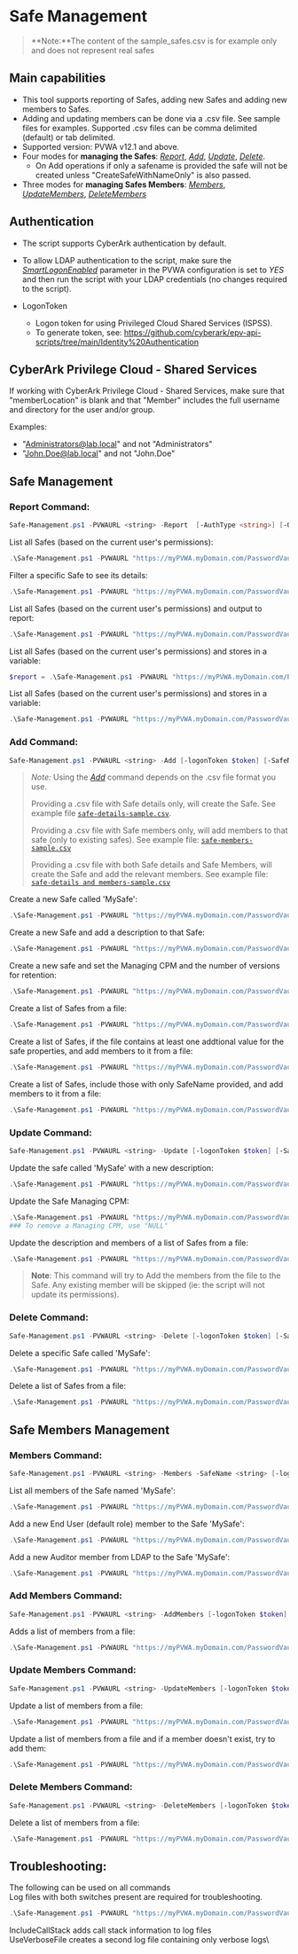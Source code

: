 # Safe Management
> **Note:**The content of the sample_safes.csv is for example only and does not represent real safes

## Main capabilities
- This tool supports reporting of Safes, adding new Safes and adding new members to Safes.
- Adding and updating members can be done via a .csv file. See sample files for examples. Supported .csv files can be comma delimited (default) or tab delimited.
- Supported version: PVWA v12.1 and above.
- Four modes for **managing the Safes**: [*Report*](#report-command), [*Add*](#add-command), [*Update*](#update-command), [*Delete*](#delete-command).
  - On Add operations if only a safename is provided the safe will not be created unless "CreateSafeWithNameOnly" is also passed.
- Three modes for **managing Safes Members**: [*Members*](#members-command), [*UpdateMembers*](#update-members-command), [*DeleteMembers*](#delete-members-command)

## Authentication
- The script supports CyberArk authentication by default.
- To allow LDAP authentication to the script, make sure the [*SmartLogonEnabled*](https://docs.cyberark.com/Product-Doc/Onlinehelp/PAS/latest/en/Content/PASIMP/General-PVWA-Configurations.htm) parameter in the PVWA configuration is set to *YES* and then run the script with your LDAP credentials (no changes required to the script).

- LogonToken
	- Logon token for using Privileged Cloud Shared Services (ISPSS).
	- To generate token, see: https://github.com/cyberark/epv-api-scripts/tree/main/Identity%20Authentication


## CyberArk Privilege Cloud - Shared Services
If working with CyberArk Privilege Cloud - Shared Services, make sure that "memberLocation" is blank and that "Member" includes the full username and directory for the user and/or group.

Examples:
- "Administrators@lab.local" and not "Administrators"
- "John.Doe@lab.local" and not "John.Doe"


## Safe Management

### Report Command:
```powershell
Safe-Management.ps1 -PVWAURL <string> -Report  [-AuthType <string>] [-OTP <string>] [-SafeName <string>] [-OutputPath <string>] [-concurrentSession] [-DisableSSLVerify] [-DisableLogoff] [-logonToken <Object>] [-CreateSafeWithNameOnly] [-PVWACredentials <pscredential>] [-IncludeSystemSafes] [-CPMList <string[]>] [-GetCPMUsers] [-IncludeCallStack] [-UseVerboseFile] [<CommonParameters>]
```

List all Safes (based on the current user's permissions):
```powershell
.\Safe-Management.ps1 -PVWAURL "https://myPVWA.myDomain.com/PasswordVault" -Report
```

Filter a specific Safe to see its details:
```powershell
.\Safe-Management.ps1 -PVWAURL "https://myPVWA.myDomain.com/PasswordVault" -Report -SafeName "MySafe"
```

List all Safes (based on the current user's permissions) and output to report:
```powershell
.\Safe-Management.ps1 -PVWAURL "https://myPVWA.myDomain.com/PasswordVault" -Report -OutputPath .\SafeReport.csv
```

List all Safes (based on the current user's permissions) and stores in a variable:
```powershell
$report = .\Safe-Management.ps1 -PVWAURL "https://myPVWA.myDomain.com/PasswordVault"
```

List all Safes (based on the current user's permissions) and stores in a variable:
```powershell
.\Safe-Management.ps1 -PVWAURL "https://myPVWA.myDomain.com/PasswordVault" -Report -OutputPath .\SafeReport.csv
```

### Add Command:
```powershell
Safe-Management.ps1 -PVWAURL <string> -Add [-logonToken $token] [-SafeName <string>] [-Description <string>] [-ManagingCPM <string>] [-NumVersionRetention <int>] [-FilePath <string>] [-CreateSafeWithNameOnly] [<CommonParameters>]
```

>*Note:* Using the [*Add*](#add-command) command depends on the .csv file format you use.
>
>Providing a .csv file with Safe details only, will create the Safe. See example file [`safe-details-sample.csv`](safe-details-sample.csv).
>
>Providing a .csv file with Safe members only, will add members to that safe (only to existing safes). See example file: [`safe-members-sample.csv`](safe-members-sample.csv)
>
>Providing a .csv file with both Safe details and Safe Members, will create the Safe and add the relevant members. See example file: [`safe-details and members-sample.csv`](safe-details_and_members-sample.csv)


Create a new Safe called 'MySafe':
```powershell
.\Safe-Management.ps1 -PVWAURL "https://myPVWA.myDomain.com/PasswordVault" -Add -SafeName "MySafe"
```

Create a new Safe and add a description to that Safe:
```powershell
.\Safe-Management.ps1 -PVWAURL "https://myPVWA.myDomain.com/PasswordVault" -Add -SafeName "MySafe" -Description "This is My Safe that I Created using REST API"
```

Create a new safe and set the Managing CPM and the number of versions for retention:
```powershell
.\Safe-Management.ps1 -PVWAURL "https://myPVWA.myDomain.com/PasswordVault" -Add -SafeName "MyDMZSafe" -ManagingCPM PassManagerDMZ -NumVersionRetention 5
```

Create a list of Safes from a file:
```powershell
.\Safe-Management.ps1 -PVWAURL "https://myPVWA.myDomain.com/PasswordVault" -Add -FilePath "C:\Temp\safes-sample.csv"
```

Create a list of Safes, if the file contains at least one addtional value for the safe properties, and add members to it from a file:
```powershell
.\Safe-Management.ps1 -PVWAURL "https://myPVWA.myDomain.com/PasswordVault" -Add -FilePath "C:\Temp\safes-details_and_members-sample.csv"
```

Create a list of Safes, include those with only SafeName provided, and add members to it from a file:
```powershell
.\Safe-Management.ps1 -PVWAURL "https://myPVWA.myDomain.com/PasswordVault" -Add -FilePath "C:\Temp\safes-details_and_members-sample.csv" -CreateSafeWithNameOnly
```


### Update Command:
```powershell
Safe-Management.ps1 -PVWAURL <string> -Update [-logonToken $token] [-SafeName <string>] [-Description <string>] [-ManagingCPM <string>] [-NumVersionRetention <int>] [-FilePath <string>] [<CommonParameters>]
```

Update the safe called 'MySafe' with a new description:
```powershell
.\Safe-Management.ps1 -PVWAURL "https://myPVWA.myDomain.com/PasswordVault" -Update -SafeName "MySafe" -Description "This is My updated Safe description that I Created using REST API"
```

Update the Safe Managing CPM:
```powershell
.\Safe-Management.ps1 -PVWAURL "https://myPVWA.myDomain.com/PasswordVault" -Update -SafeName "MyDMZSafe" -ManagingCPM PassManagerDMZ
### To remove a Managing CPM, use "NULL"
```

Update the description and members of a list of Safes from a file:
```powershell
.\Safe-Management.ps1 -PVWAURL "https://myPVWA.myDomain.com/PasswordVault" -Update -FilePath "C:\Temp\safes-sample.csv"
```
> **Note**: This command will try to Add the members from the file to the Safe. Any existing member will be skipped (ie: the script will not update its permissions).


### Delete Command:
```powershell
Safe-Management.ps1 -PVWAURL <string> -Delete [-logonToken $token] [-SafeName <string>] [-FilePath <string>] [<CommonParameters>]
```

Delete a specific Safe called 'MySafe':
```powershell
.\Safe-Management.ps1 -PVWAURL "https://myPVWA.myDomain.com/PasswordVault" -Delete -SafeName "MySafe"
```

Delete a list of Safes from a file:
```powershell
.\Safe-Management.ps1 -PVWAURL "https://myPVWA.myDomain.com/PasswordVault" -Delete -FilePath "C:\Temp\safes-sample.csv"
```

## Safe Members Management

### Members Command:
```powershell
Safe-Management.ps1 -PVWAURL <string> -Members -SafeName <string> [-logonToken $token] [-UserName <string>] [-MemberRole <"Admin", "Auditor", "EndUser", "Owner", "Approver">] [-UserLocation <string>] [<CommonParameters>]
```

List all members of the Safe named 'MySafe':
```powershell
.\Safe-Management.ps1 -PVWAURL "https://myPVWA.myDomain.com/PasswordVault" -Members -SafeName "MySafe"
```

Add a new End User (default role) member to the Safe 'MySafe':
```powershell
.\Safe-Management.ps1 -PVWAURL "https://myPVWA.myDomain.com/PasswordVault" -Members -SafeName "MySafe" -UserName "MyUser" -MemberRole "EndUser"
```

Add a new Auditor member from LDAP to the Safe 'MySafe':
```powershell
.\Safe-Management.ps1 -PVWAURL "https://myPVWA.myDomain.com/PasswordVault" -Members -SafeName "MySafe" -UserName "MyAuditUser" -MemberRole "Auditor" -UserLocation "MyLDAPDomain.com"
```

### Add Members Command:
```powershell
Safe-Management.ps1 -PVWAURL <string> -AddMembers [-logonToken $token] [-FilePath <string>] [<CommonParameters>]
```

Adds a list of members from a file:
```powershell
.\Safe-Management.ps1 -PVWAURL "https://myPVWA.myDomain.com/PasswordVault" -AddMembers -FilePath "C:\Temp\safe-members-sample.csv"
```

### Update Members Command:
```powershell
Safe-Management.ps1 -PVWAURL <string> -UpdateMembers [-logonToken $token] [-FilePath <string>] [<CommonParameters>]
```

Update a list of members from a file:
```powershell
.\Safe-Management.ps1 -PVWAURL "https://myPVWA.myDomain.com/PasswordVault" -UpdateMembers -FilePath "C:\Temp\safe-members-sample.csv"
```

Update a list of members from a file and if a member doesn't exist, try to add them:
```powershell
.\Safe-Management.ps1 -PVWAURL "https://myPVWA.myDomain.com/PasswordVault" -UpdateMembers -FilePath "C:\Temp\safe-members-sample.csv" -AddonUpdate
```

### Delete Members Command:
```powershell
Safe-Management.ps1 -PVWAURL <string> -DeleteMembers [-logonToken $token] [-FilePath <string>] [<CommonParameters>]
```

Delete a list of members from a file:
```powershell
.\Safe-Management.ps1 -PVWAURL "https://myPVWA.myDomain.com/PasswordVault" -DeleteMembers -FilePath "C:\Temp\safe-members-sample.csv"
```

## Troubleshooting:
The following can be used on all commands\
Log files with both switches present are required for troubleshooting.

```powershell
.\Safe-Management.ps1 -PVWAURL "https://myPVWA.myDomain.com/PasswordVault" -AddMembers -FilePath "C:\Temp\safe-members-sample.csv" -IncludeCallStack -UseVerboseFile
```
IncludeCallStack adds call stack information to log files\
UseVerboseFile creates a second log file containing only verbose logs\
